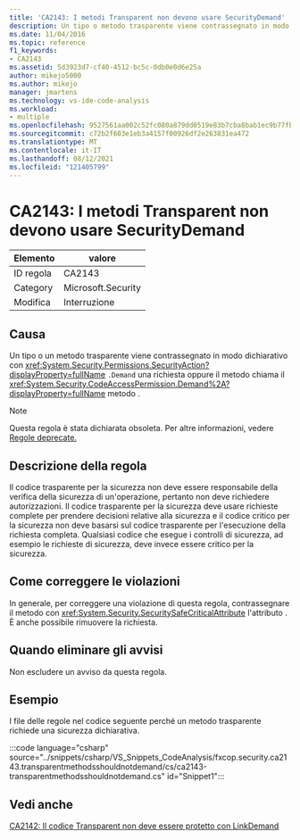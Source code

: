 ```yaml
---
title: 'CA2143: I metodi Transparent non devono usare SecurityDemand'
description: Un tipo o metodo trasparente viene contrassegnato in modo dichiarativo con una richiesta System.Security.Permissions.SecurityAction.Demand oppure il metodo chiama il metodo System.Security.CodeAccessPermission.Demand.
ms.date: 11/04/2016
ms.topic: reference
f1_keywords:
- CA2143
ms.assetid: 5d3923d7-cf40-4512-bc5c-0db0e0d6e25a
author: mikejo5000
ms.author: mikejo
manager: jmartens
ms.technology: vs-ide-code-analysis
ms.workload:
- multiple
ms.openlocfilehash: 9527561aa002c52fc080a879dd0519e83b7cba8bab1ec9b77fbc628334e414e9
ms.sourcegitcommit: c72b2f603e1eb3a4157f00926df2e263831ea472
ms.translationtype: MT
ms.contentlocale: it-IT
ms.lasthandoff: 08/12/2021
ms.locfileid: "121405799"
---
```

# <a name="ca2143-transparent-methods-should-not-use-security-demands"></a>CA2143: I metodi Transparent non devono usare SecurityDemand

|Elemento|valore|
|-|-|
|ID regola|CA2143|
|Category|Microsoft.Security|
|Modifica|Interruzione|

## <a name="cause"></a>Causa
Un tipo o un metodo trasparente viene contrassegnato in modo dichiarativo con <xref:System.Security.Permissions.SecurityAction?displayProperty=fullName> `.Demand` una richiesta oppure il metodo chiama il <xref:System.Security.CodeAccessPermission.Demand%2A?displayProperty=fullName> metodo .

> [!NOTE]
> Questa regola è stata dichiarata obsoleta. Per altre informazioni, vedere [Regole deprecate.](fxcop-unported-deprecated-rules.md)

## <a name="rule-description"></a>Descrizione della regola
Il codice trasparente per la sicurezza non deve essere responsabile della verifica della sicurezza di un'operazione, pertanto non deve richiedere autorizzazioni. Il codice trasparente per la sicurezza deve usare richieste complete per prendere decisioni relative alla sicurezza e il codice critico per la sicurezza non deve basarsi sul codice trasparente per l'esecuzione della richiesta completa. Qualsiasi codice che esegue i controlli di sicurezza, ad esempio le richieste di sicurezza, deve invece essere critico per la sicurezza.

## <a name="how-to-fix-violations"></a>Come correggere le violazioni
In generale, per correggere una violazione di questa regola, contrassegnare il metodo con <xref:System.Security.SecuritySafeCriticalAttribute> l'attributo . È anche possibile rimuovere la richiesta.

## <a name="when-to-suppress-warnings"></a>Quando eliminare gli avvisi
Non escludere un avviso da questa regola.

## <a name="example"></a>Esempio
I file delle regole nel codice seguente perché un metodo trasparente richiede una sicurezza dichiarativa.

:::code language="csharp" source="../snippets/csharp/VS_Snippets_CodeAnalysis/fxcop.security.ca2143.transparentmethodsshouldnotdemand/cs/ca2143-transparentmethodsshouldnotdemand.cs" id="Snippet1":::

## <a name="see-also"></a>Vedi anche
[CA2142: Il codice Transparent non deve essere protetto con LinkDemand](../code-quality/ca2142.md)
